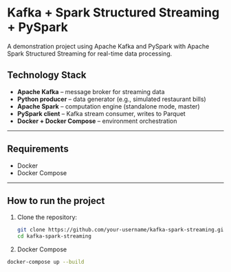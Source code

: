 # Kafka + Spark Structured Streaming + PySpark

A demonstration project using Apache Kafka and PySpark with Apache Spark Structured Streaming for real-time data processing.

## Technology Stack

- **Apache Kafka** – message broker for streaming data
- **Python producer** – data generator (e.g., simulated restaurant bills)
- **Apache Spark** – computation engine (standalone mode, master)
- **PySpark client** – Kafka stream consumer, writes to Parquet
- **Docker + Docker Compose** – environment orchestration

---

## Requirements

- Docker
- Docker Compose

---

## How to run the project

1. Clone the repository:

   ```bash
   git clone https://github.com/your-username/kafka-spark-streaming.git
   cd kafka-spark-streaming

2. Docker Compose
```bash
docker-compose up --build
```
